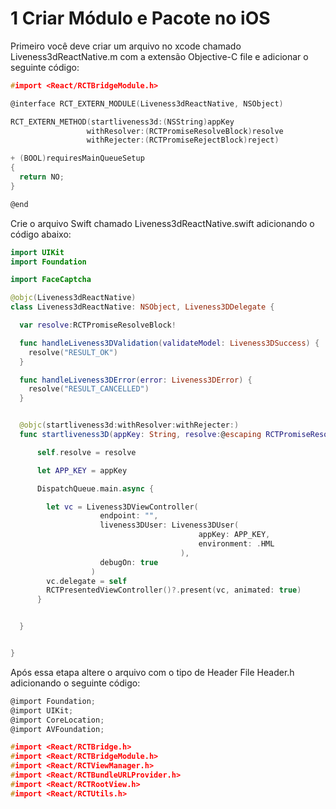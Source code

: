 # 1 Criar Módulo e Pacote no iOS

Primeiro você deve criar um arquivo no xcode chamado Liveness3dReactNative.m com a extensão Objective-C file e adicionar o seguinte código:

```c
#import <React/RCTBridgeModule.h>

@interface RCT_EXTERN_MODULE(Liveness3dReactNative, NSObject)

RCT_EXTERN_METHOD(startliveness3d:(NSString)appKey
                 withResolver:(RCTPromiseResolveBlock)resolve
                 withRejecter:(RCTPromiseRejectBlock)reject)

+ (BOOL)requiresMainQueueSetup
{
  return NO;
}

@end
```

Crie o arquivo Swift chamado Liveness3dReactNative.swift adicionando o código abaixo:

```swift
import UIKit
import Foundation

import FaceCaptcha

@objc(Liveness3dReactNative)
class Liveness3dReactNative: NSObject, Liveness3DDelegate {

  var resolve:RCTPromiseResolveBlock!

  func handleLiveness3DValidation(validateModel: Liveness3DSuccess) {
    resolve("RESULT_OK")
  }

  func handleLiveness3DError(error: Liveness3DError) {
    resolve("RESULT_CANCELLED")
  }


  @objc(startliveness3d:withResolver:withRejecter:)
  func startliveness3D(appKey: String, resolve:@escaping RCTPromiseResolveBlock, reject:RCTPromiseRejectBlock) -> Void {

      self.resolve = resolve

      let APP_KEY = appKey

      DispatchQueue.main.async {

        let vc = Liveness3DViewController(
                    endpoint: "",
                    liveness3DUser: Liveness3DUser(
                                          appKey: APP_KEY,
                                          environment: .HML
                                      ),
                    debugOn: true
                  )
        vc.delegate = self
        RCTPresentedViewController()?.present(vc, animated: true)
      }


  }


}

```

Após essa etapa altere o arquivo com o tipo de Header File Header.h adicionando o seguinte código:

```h
@import Foundation;
@import UIKit;
@import CoreLocation;
@import AVFoundation;

#import <React/RCTBridge.h>
#import <React/RCTBridgeModule.h>
#import <React/RCTViewManager.h>
#import <React/RCTBundleURLProvider.h>
#import <React/RCTRootView.h>
#import <React/RCTUtils.h>

```
